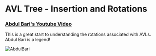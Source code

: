 # AVL Tree - Insertion and Rotations
### [Abdul Bari's Youtube Video](https://www.youtube.com/watch?v=jDM6_TnYIqE&t=2001s)

This is a great start to understanding the rotations associated with AVLs. Abdul Bari is a legend!

![AbdulBari](https://github.com/zahrabytes/BST-AVL-StarterPack/assets/146145027/c26f8722-6c85-4e7b-bfcd-4ec27193d5fa)
